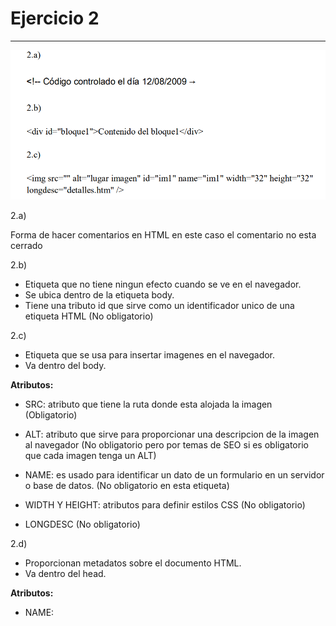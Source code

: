 
# Ejercicio 2
---

![alt text](image.png)

2.a)

Forma de hacer comentarios en HTML en este caso el comentario no esta cerrado

2.b)

- Etiqueta que no tiene ningun efecto cuando se ve en el navegador.
- Se ubica dentro de la etiqueta body.
- Tiene una tributo id que sirve como un identificador unico de una etiqueta HTML (No obligatorio)

2.c)

- Etiqueta que se usa para insertar imagenes en el navegador.
- Va dentro del body.

**Atributos:**

- SRC: atributo que tiene la ruta donde esta alojada la imagen (Obligatorio)
- ALT: atributo que sirve para proporcionar una descripcion de la imagen al  navegador (No obligatorio pero por temas de SEO si es obligatorio que cada imagen tenga un ALT)

- NAME: es usado para identificar un dato de un formulario en un servidor o base de datos. (No obligatorio en esta etiqueta)

- WIDTH Y HEIGHT: atributos para definir estilos CSS (No obligatorio)

- LONGDESC (No obligatorio)

2.d)

- Proporcionan metadatos sobre el documento HTML.
- Va dentro del head.

**Atributos:**

- NAME: 
